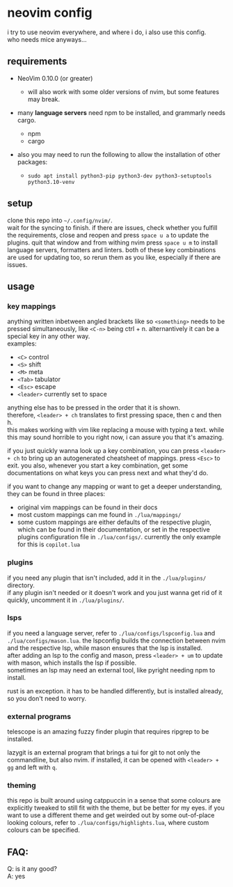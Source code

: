 # neovim config

i try to use neovim everywhere, and where i do, i also use this config.  
who needs mice anyways...

## requirements

- NeoVim  0.10.0 (or greater)
    - will also work with some older versions of nvim, but some features may break.
    
- many **language servers** need npm to be installed, and grammarly needs cargo. 
    - npm
    - cargo
- also you may need to run the following to allow the installation of other packages:
    - `sudo apt install python3-pip python3-dev python3-setuptools python3.10-venv`

## setup 
clone this repo into `~/.config/nvim/`.  
wait for the syncing to finish. if there are issues, check whether you fulfill the requirements, close and reopen and press `space u a` to update the plugins. quit that window and from withing nvim press `space u m` to install language servers, formatters and linters.
both of these key combinations are used for updating too, so rerun them as you like, especially if there are issues.

## usage

### key mappings
anything written inbetween angled brackets like so `<something>` needs to be pressed simultaneously, like `<C-n>` being ctrl + n.
alternantively it can be a special key in any other way.  
examples:
- `<C>` control
- `<S>` shift
- `<M>` meta
- `<Tab>` tabulator
- `<Esc>` escape
- `<leader>` currently set to space

anything else has to be pressed in the order that it is shown.  
therefore, `<leader> + ch` translates to first pressing space, then c and then h.  
this makes working with vim like replacing a mouse with typing a text. while this may sound horrible to you right now, i can assure you that it's amazing.

if you just quickly wanna look up a key combination, you can press `<leader> + ch` to bring up an autogenerated cheatsheet of mappings. press `<Esc>` to exit. you also, whenever you start a key combination, get some documentations on what keys you can press next and what they'd do.  

if you want to change any mapping or want to get a deeper understanding, they can be found in three places:
- original vim mappings can be found in their docs 
- most custom mappings can me found in `./lua/mappings/`
- some custom mappings are either defaults of the respective plugin, which can be found in their documentation, or set in the respective plugins configuration file in `./lua/configs/`. currently the only example for this is `copilot.lua`

### plugins 
if you need any plugin that isn't included, add it in the `./lua/plugins/` directory.  
if any plugin isn't needed or it doesn't work and you just wanna get rid of it quickly, uncomment it in `./lua/plugins/`.

### lsps
if you need a language server, refer to `./lua/configs/lspconfig.lua` and `./lua/configs/mason.lua`. 
the lspconfig builds the connection between nvim and the respective lsp, while mason ensures that the lsp is installed.  
after adding an lsp to the config and mason, press `<leader> + um` to update with mason, which installs the lsp if possible.  
sometimes an lsp may need an external tool, like pyright needing npm to install.

rust is an exception. it has to be handled differently, but is installed already, so you don't need to worry.

### external programs
telescope is an amazing fuzzy finder plugin that requires ripgrep to be installed.

lazygit is an external program that brings a tui for git to not only the commandline, but also nvim. if installed, it can be opened with `<leader> + gg` and left with `q`.

### theming
this repo is built around using catppuccin in a sense that some colours are explicitly tweaked to still fit with the theme, but be better for my eyes.
if you want to use a different theme and get weirded out by some out-of-place looking colours, refer to `./lua/configs/highlights.lua`, where custom colours can be specified.

## FAQ:

Q: is it any good?  
A: yes
